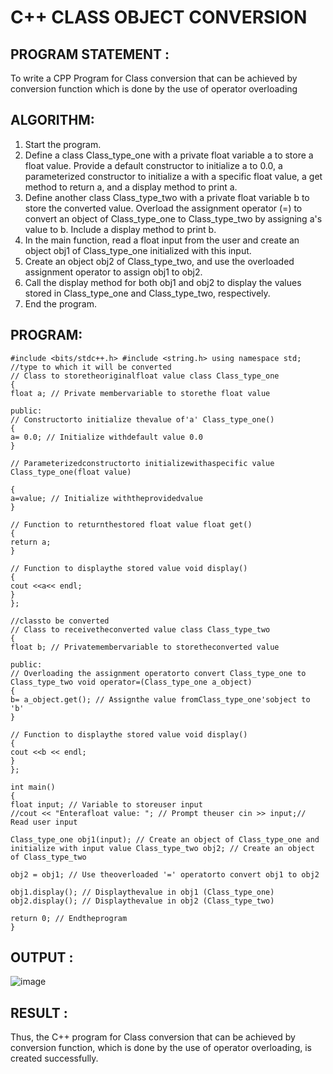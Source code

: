 # C++ CLASS OBJECT CONVERSION

## PROGRAM STATEMENT :

To write a CPP Program for Class conversion that can be achieved by conversion function which is done by the use of operator overloading

## ALGORITHM:  

1.	Start the program.
2.	Define a class Class_type_one with a private float variable a to store a float value. Provide a default constructor to initialize a to 0.0, a parameterized constructor to initialize a with a specific float value, a get method to return a, and a display method to print a.
3.	Define another class Class_type_two with a private float variable b to store the converted value. Overload the assignment operator (=) to convert an object of Class_type_one to Class_type_two by assigning a's value to b. Include a display method to print b.
4.	In the main function, read a float input from the user and create an object obj1 of Class_type_one initialized with this input.
5.	Create an object obj2 of Class_type_two, and use the overloaded assignment operator to assign obj1 to obj2.
6.	Call the display method for both obj1 and obj2 to display the values stored in Class_type_one and Class_type_two, respectively.
7.	End the program.

## PROGRAM:
```
#include <bits/stdc++.h> #include <string.h> using namespace std;
//type to which it will be converted
// Class to storetheoriginalfloat value class Class_type_one
{
float a; // Private membervariable to storethe float value

public:
// Constructorto initialize thevalue of'a' Class_type_one()
{
a= 0.0; // Initialize withdefault value 0.0
}

// Parameterizedconstructorto initializewithaspecific value Class_type_one(float value)
 
{
a=value; // Initialize withtheprovidedvalue
}

// Function to returnthestored float value float get()
{
return a;
}

// Function to displaythe stored value void display()
{
cout <<a<< endl;
}
};

//classto be converted
// Class to receivetheconverted value class Class_type_two
{
float b; // Privatemembervariable to storetheconverted value

public:
// Overloading the assignment operatorto convert Class_type_one to Class_type_two void operator=(Class_type_one a_object)
{
b= a_object.get(); // Assignthe value fromClass_type_one'sobject to 'b'
}

// Function to displaythe stored value void display()
{
cout <<b << endl;
}
};

int main()
{
float input; // Variable to storeuser input
//cout << "Enterafloat value: "; // Prompt theuser cin >> input;// Read user input

Class_type_one obj1(input); // Create an object of Class_type_one and initialize with input value Class_type_two obj2; // Create an object of Class_type_two

obj2 = obj1; // Use theoverloaded '=' operatorto convert obj1 to obj2
 
obj1.display(); // Displaythevalue in obj1 (Class_type_one) obj2.display(); // Displaythevalue in obj2 (Class_type_two)

return 0; // Endtheprogram
}
```
## OUTPUT :
![image](https://github.com/user-attachments/assets/cb96073d-9340-4888-ab9d-30ba1dc7ed29)

## RESULT :

Thus, the C++ program for Class conversion that can be achieved by conversion function, which is done by the use of operator overloading, is created successfully.


